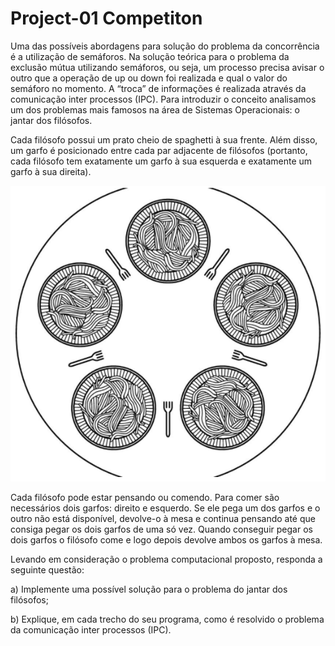 # Project-01 Competiton

Uma das possíveis abordagens para solução do problema da concorrência é a utilização de semáforos.
Na solução teórica para o problema da exclusão mútua utilizando semáforos, ou seja, um processo precisa avisar o outro que a 
operação de up ou down foi realizada e qual o valor do semáforo no momento. 
A “troca” de informações é realizada através da comunicação inter processos (IPC). 
Para introduzir o conceito analisamos um dos problemas mais famosos na área de Sistemas Operacionais: o jantar dos filósofos.

Cada filósofo possui um prato cheio de spaghetti à sua frente. 
Além disso, um garfo é posicionado entre cada par adjacente de filósofos 
(portanto, cada filósofo tem exatamente um garfo à sua esquerda e exatamente um garfo à sua direita).

![image](https://github.com/jenifer-mathias/sistemas-operacionais/blob/main/assets/philosophers-dinner.png)

Cada filósofo pode estar pensando ou comendo. Para comer são necessários dois garfos: direito e esquerdo. 
Se ele pega um dos garfos e o outro não está disponível, devolve-o à mesa e continua pensando 
até que consiga pegar os dois garfos de uma só vez. Quando conseguir pegar os dois garfos o filósofo come
e logo depois devolve ambos os garfos à mesa.

Levando em consideração o problema computacional proposto, responda a seguinte questão:

a) Implemente uma possível solução para o problema do jantar dos filósofos;

b) Explique, em cada trecho do seu programa, como é resolvido o problema da comunicação inter processos (IPC).


